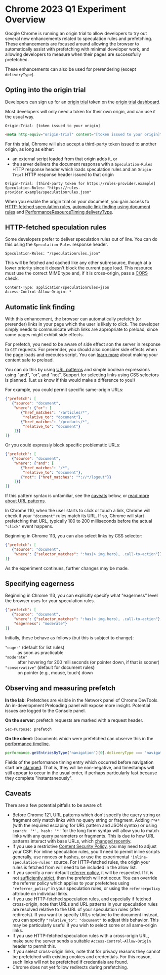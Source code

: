 # Chrome 2023 Q1 Experiment Overview

Google Chrome is running an origin trial to allow developers to try out several new enhancements related to speculation rules and prefetching. These enhancements are focused around allowing the browser to automatically assist with prefetching with minimal developer work, and allowing developers to measure when their pages are successfully prefetched.

These enhancements can also be used for prerendering (except `deliveryType`).

## Opting into the origin trial

Developers can sign up for an [origin trial](https://developer.chrome.com/docs/web-platform/origin-trials/) token on the [origin trial dashboard](https://developer.chrome.com/origintrials/#/view_trial/705939241590325249).

Most developers will only need a token for their own origin, and can use it the usual way.

```http
Origin-Trial: [token issued to your origin]
```

```html
<meta http-equiv="origin-trial" content="[token issued to your origin]">
```

For this trial, Chrome will also accept a third-party token issued to another origin, as long as either:

* an external script loaded from that origin adds it, or
* the server delivers the document response with a `Speculation-Rules` HTTP response header which loads speculation rules and an `Origin-Trial` HTTP response header issued to that origin

```http
Origin-Trial: [third-party token for https://rules-provider.example]
Speculation-Rules: "https://rules-provider.example/speculationrules.json"
```

When you enable the origin trial on your document, you gain access to [HTTP-fetched speculation rules](#http-fetched-speculation-rules), [automatic link finding using document rules](#automatic-link-finding) and [PerformanceResourceTiming deliveryType](#observing-and-measuring-prefetch).

## HTTP-fetched speculation rules

Some developers prefer to deliver speculation rules out of line. You can do this using the `Speculation-Rules` response header.

```http
Speculation-Rules: "/speculationrules.json"
```

This will be fetched and cached like any other subresource, though at a lower priority since it doesn't block the current page load. This resource must use the correct MIME type and, if it is cross-origin, pass a [CORS](https://developer.mozilla.org/en-US/docs/Web/HTTP/CORS) check.

```http
Content-Type: application/speculationrules+json
Access-Control-Allow-Origin: *
```

## Automatic link finding

With this enhancement, the browser can automatically prefetch (or prerender) links in your page which the user is likely to click. The developer simply needs to communicate which links are appropriate to preload, since some pages might exhibit side effects.

For prefetch, you need to be aware of side effect son the server in response to `GET` requests. For prerender, you should also consider side effects when the page loads and executes script. You can [learn more](https://docs.google.com/document/d/1_9XkDUKMGf2f3tDt1gvQQjfliNLpGyFf36BB1-NUZ98/preview) about making your content safe to preload.

You can do this by using [URL patterns](https://developer.mozilla.org/en-US/docs/Web/API/URL_Pattern_API) and simple boolean expressions using "and", "or", and "not". Support for selecting links using CSS selectors is planned. (Let us know if this would make a difference to you!)

For example, you could permit specific same-origin URLs:

```json
{"prefetch": [
   {"source": "document",
    "where": {"or": [
       {"href_matches": "/articles/*",
        "relative_to": "document"},
       {"href_matches": "/products/*",
        "relative_to": "document"}
    ]}}
]}
```

Or you could expressly block specific problematic URLs:

```json
{"prefetch": [
   {"source": "document",
    "where": {"and": [
       {"href_matches": "/*",
        "relative_to": "document"},
       {"not": {"href_matches": "*://*/logout"}}
    ]}}
]}
```

If this pattern syntax is unfamiliar, see the [caveats](#caveats) below, or [read more about URL patterns](https://developer.mozilla.org/en-US/docs/Web/API/URL_Pattern_API).

In Chrome 110, when the user starts to click or touch a link, Chrome will check if your `"document"` rules match its URL. If so, Chrome will start prefetching that URL, typically 100 to 200 milliseconds before the actual `"click"` event happens.

Beginning in Chrome 113, you can also select links by CSS selector:

```json
{"prefetch": [
   {"source": "document",
    "where": {"selector_matches": ":has(> img.hero), .call-to-action"}}
]}
```

As the experiment continues, further changes may be made.

## Specifying eagerness

Beginning in Chrome 113, you can explicitly specify what "eagerness" level the browser uses for your speculation rules.

```json
{"prefetch": [
   {"source": "document",
    "where": {"selector_matches": ":has(> img.hero), .call-to-action"},
    "eagerness": "moderate"}
]}
```

Initially, these behave as follows (but this is subject to change):

<dl>
<dt><code>"eager"</code> (default for list rules)</dt>
<dd>as soon as practicable</dd>
<dt><code>"moderate"</code></dt>
<dd>after hovering for 200 milliseconds (or pointer down, if that is sooner)</dd>
<dt><code>"conservative"</code> (default for document rules)</dt>
<dd>on pointer (e.g., mouse, touch) down</dd>
</dl>

## Observing and measuring prefetch

**In the lab**: Prefetches are visible in the Network panel of Chrome DevTools. An in-development Preloading panel will expose more insight. Potential issues are logged to the Console panel.

**On the server**: prefetch requests are marked with a request header.

```http
Sec-Purpose: prefetch
```

**On the client**: Documents which were prefetched can observe this in the [performance timeline](https://developer.mozilla.org/en-US/docs/Web/API/Performance_Timeline).

```javascript
performance.getEntriesByType('navigation')[0].deliveryType === 'navigational-prefetch'
```

Fields of the performance timing entry which occurred before navigation start are [clamped](https://github.com/w3c/resource-timing/issues/360). That is, they will be non-negative, and timestamps will still appear to occur in the usual order, if perhaps particularly fast because they complete "instantaneously".

## Caveats

There are a few potential pitfalls to be aware of:

* Before Chrome 121, URL patterns which don't specify the query string or fragment only match links with no query string or fragment. Adding `?*#*` (with the required escaping for URL pattern and JSON syntax) or using `search: '*', hash: '*'` for the long form syntax will allow you to match links with any query parameters or fragments. This is due to how URL patterns interact with base URLs, which [changed recently](https://github.com/whatwg/urlpattern/commit/ed205a47785a5483106b5bb59bd3f4834785f923).
* If you use a restrictive [Content Security Policy](https://developer.mozilla.org/en-US/docs/Web/HTTP/CSP), you may need to adjust your CSP. For inline speculation rules, you'll need to permit inline scripts generally, use nonces or hashes, or use the experimental `'inline-speculation-rules'` source. For HTTP-fetched rules, the origin your rules is fetched from will need to be included in the allow list.
* If you specify a non-default [referrer policy](https://developer.mozilla.org/en-US/docs/Web/HTTP/Headers/Referrer-Policy), it will be respected. If it is not [sufficiently strict](https://wicg.github.io/nav-speculation/prefetch.html#list-of-sufficiently-strict-speculative-navigation-referrer-policies), then the prefetch will not occur. You can override the referrer policy which applies to your prefetches using `"referrer_policy"` in your speculation rules, or using the `referrerpolicy` attribute on individual links.
* If you use HTTP-fetched speculation rules, and especially if fetched cross-origin, note that URLs and URL patterns in your speculation rules are resolved relative to the URL of your speculation rules (after redirects). If you want to specify URLs relative to the document instead, you can specify `"relative_to": "document"` to adjust this behavior. This may be particularly useful if you wish to select some or all same-origin links.
* If you use HTTP-fetched speculation rules with a cross-origin URL, make sure the server sends a suitable `Access-Control-Allow-Origin` header to permit this.
* If you select cross-origin links, note that for privacy reasons they cannot be prefetched with existing cookies and credentials. For this reason, such links will not be prefetched if credentials are found.
* Chrome does not yet follow redirects during prefetching.

